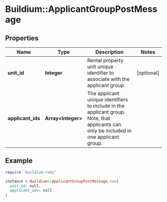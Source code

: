 # Buildium::ApplicantGroupPostMessage

## Properties

| Name | Type | Description | Notes |
| ---- | ---- | ----------- | ----- |
| **unit_id** | **Integer** | Rental property unit unique identifier to associate with the applicant group. | [optional] |
| **applicant_ids** | **Array&lt;Integer&gt;** | The applicant unique identifiers to include in the applicant group. Note, that applicants can only be included in one applicant group. |  |

## Example

```ruby
require 'buildium-ruby'

instance = Buildium::ApplicantGroupPostMessage.new(
  unit_id: null,
  applicant_ids: null
)
```

